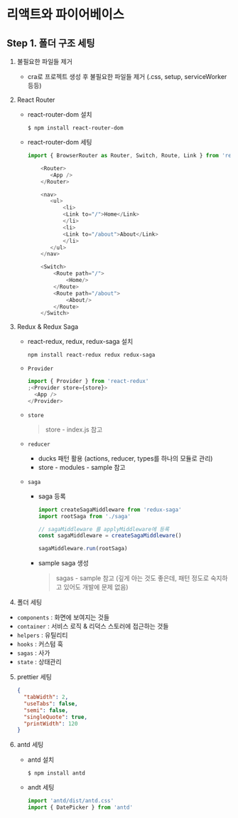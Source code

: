 # 리액트와 파이어베이스

## Step 1. 폴더 구조 세팅

1. 불필요한 파일들 제거
   - cra로 프로젝트 생성 후 불필요한 파일들 제거 (.css, setup, serviceWorker 등등)
2. React Router

   - react-router-dom 설치
     ```
     $ npm install react-router-dom
     ```
   - react-router-dom 세팅

     ```js
     import { BrowserRouter as Router, Switch, Route, Link } from 'react-router-dom';

         <Router>
            <App />
         </Router>

         <nav>
            <ul>
                <li>
                <Link to="/">Home</Link>
                </li>
                <li>
                <Link to="/about">About</Link>
                </li>
            </ul>
         </nav>

         <Switch>
             <Route path="/">
                 <Home/>
             </Route>
             <Route path="/about">
                 <About/>
             </Route>
         </Switch>
     ```

3. Redux & Redux Saga

   - react-redux, redux, redux-saga 설치
     ```
     npm install react-redux redux redux-saga
     ```
   - `Provider`

     ```js
     import { Provider } from 'react-redux'
     ;<Provider store={store}>
       <App />
     </Provider>
     ```

   - `store`
     > store - index.js 참고
   - `reducer`
     - ducks 패턴 활용 (actions, reducer, types를 하나의 모듈로 관리)
     - store - modules - sample 참고
   - `saga`

     - saga 등록

       ```js
       import createSagaMiddleware from 'redux-saga'
       import rootSaga from './saga'

       // sagaMiddleware 를 applyMiddleware에 등록
       const sagaMiddleware = createSagaMiddleware()

       sagaMiddleware.run(rootSaga)
       ```

     - sample saga 생성
       > sagas - sample 참고 (깊게 아는 것도 좋은데, 패턴 정도로 숙지하고 있어도 개발에 문제 없음)

4) 폴더 세팅

- `components` : 화면에 보여지는 것들
- `container` : 서비스 로직 & 리덕스 스토러에 접근하는 것들
- `helpers` : 유틸리티
- `hooks` : 커스텀 훅
- `sagas` : 사가
- `state` : 상태관리

5. prettier 세팅

   ```json
   {
     "tabWidth": 2,
     "useTabs": false,
     "semi": false,
     "singleQuote": true,
     "printWidth": 120
   }
   ```

6. antd 세팅

   - antd 설치
     ```
     $ npm install antd
     ```
   - andt 세팅
     ```js
     import 'antd/dist/antd.css'
     import { DatePicker } from 'antd'
     ```
